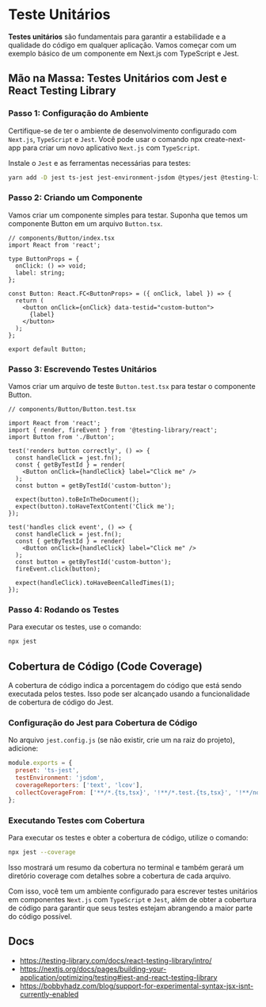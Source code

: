 # Teste Unitários

**Testes unitários** são fundamentais para garantir a estabilidade e a qualidade do código em qualquer aplicação. Vamos começar com um exemplo básico de um componente em Next.js com TypeScript e Jest.

## Mão na Massa: Testes Unitários com Jest e React Testing Library

### Passo 1: Configuração do Ambiente

Certifique-se de ter o ambiente de desenvolvimento configurado com `Next.js`, `TypeScript` e `Jest`. Você pode usar o comando npx create-next-app para criar um novo aplicativo `Next.js` com `TypeScript`.

Instale o `Jest` e as ferramentas necessárias para testes:

```bash
yarn add -D jest ts-jest jest-environment-jsdom @types/jest @testing-library/react @testing-library/react-hooks @testing-library/jest-dom @testing-library/user-event
```

### Passo 2: Criando um Componente

Vamos criar um componente simples para testar. Suponha que temos um componente Button em um arquivo `Button.tsx`.

```tsx
// components/Button/index.tsx
import React from 'react';

type ButtonProps = {
  onClick: () => void;
  label: string;
};

const Button: React.FC<ButtonProps> = ({ onClick, label }) => {
  return (
    <button onClick={onClick} data-testid="custom-button">
      {label}
    </button>
  );
};

export default Button;
```

### Passo 3: Escrevendo Testes Unitários

Vamos criar um arquivo de teste `Button.test.tsx` para testar o componente Button.

```tsx
// components/Button/Button.test.tsx

import React from 'react';
import { render, fireEvent } from '@testing-library/react';
import Button from './Button';

test('renders button correctly', () => {
  const handleClick = jest.fn();
  const { getByTestId } = render(
    <Button onClick={handleClick} label="Click me" />
  );
  const button = getByTestId('custom-button');
  
  expect(button).toBeInTheDocument();
  expect(button).toHaveTextContent('Click me');
});

test('handles click event', () => {
  const handleClick = jest.fn();
  const { getByTestId } = render(
    <Button onClick={handleClick} label="Click me" />
  );
  const button = getByTestId('custom-button');
  fireEvent.click(button);
  
  expect(handleClick).toHaveBeenCalledTimes(1);
});
```

### Passo 4: Rodando os Testes

Para executar os testes, use o comando:

```bash
npx jest
```

## Cobertura de Código (Code Coverage)

A cobertura de código indica a porcentagem do código que está sendo executada pelos testes. Isso pode ser alcançado usando a funcionalidade de cobertura de código do Jest.

### Configuração do Jest para Cobertura de Código

No arquivo `jest.config.js` (se não existir, crie um na raiz do projeto), adicione:

```javascript
module.exports = {
  preset: 'ts-jest',
  testEnvironment: 'jsdom',
  coverageReporters: ['text', 'lcov'],
  collectCoverageFrom: ['**/*.{ts,tsx}', '!**/*.test.{ts,tsx}', '!**/node_modules/**'],
};
```

### Executando Testes com Cobertura

Para executar os testes e obter a cobertura de código, utilize o comando:

```bash
npx jest --coverage
```

Isso mostrará um resumo da cobertura no terminal e também gerará um diretório coverage com detalhes sobre a cobertura de cada arquivo.

Com isso, você tem um ambiente configurado para escrever testes unitários em componentes `Next.js` com `TypeScript` e `Jest`, além de obter a cobertura de código para garantir que seus testes estejam abrangendo a maior parte do código possível.

## Docs

- <https://testing-library.com/docs/react-testing-library/intro/>
- <https://nextjs.org/docs/pages/building-your-application/optimizing/testing#jest-and-react-testing-library>
- <https://bobbyhadz.com/blog/support-for-experimental-syntax-jsx-isnt-currently-enabled>